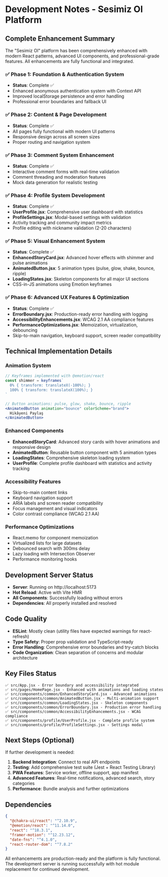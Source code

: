 # Development Notes - Sesimiz Ol Platform

## Complete Enhancement Summary

The "Sesimiz Ol" platform has been comprehensively enhanced with modern React patterns, advanced UI components, and professional-grade features. All enhancements are fully functional and integrated.

### ✅ Phase 1: Foundation & Authentication System
- **Status**: Complete ✅
- Enhanced anonymous authentication system with Context API
- Improved localStorage persistence and error handling
- Professional error boundaries and fallback UI

### ✅ Phase 2: Content & Page Development  
- **Status**: Complete ✅
- All pages fully functional with modern UI patterns
- Responsive design across all screen sizes
- Proper routing and navigation system

### ✅ Phase 3: Comment System Enhancement
- **Status**: Complete ✅
- Interactive comment forms with real-time validation
- Comment threading and moderation features
- Mock data generation for realistic testing

### ✅ Phase 4: Profile System Development
- **Status**: Complete ✅
- **UserProfile.jsx**: Comprehensive user dashboard with statistics
- **ProfileSettings.jsx**: Modal-based settings with validation
- Activity tracking and community impact metrics
- Profile editing with nickname validation (2-20 characters)

### ✅ Phase 5: Visual Enhancement System
- **Status**: Complete ✅
- **EnhancedStoryCard.jsx**: Advanced hover effects with shimmer and pulse animations
- **AnimatedButton.jsx**: 5 animation types (pulse, glow, shake, bounce, ripple)
- **LoadingStates.jsx**: Skeleton components for all major UI sections
- CSS-in-JS animations using Emotion keyframes

### ✅ Phase 6: Advanced UX Features & Optimization
- **Status**: Complete ✅
- **ErrorBoundary.jsx**: Production-ready error handling with logging
- **AccessibilityEnhancements.jsx**: WCAG 2.1 AA compliance features
- **PerformanceOptimizations.jsx**: Memoization, virtualization, debouncing
- Skip-to-main navigation, keyboard support, screen reader compatibility

## Technical Implementation Details

### Animation System
```jsx
// Keyframes implemented with @emotion/react
const shimmer = keyframes`
  0% { transform: translateX(-100%); }
  100% { transform: translateX(100%); }
`

// Button animations: pulse, glow, shake, bounce, ripple
<AnimatedButton animation="bounce" colorScheme="brand">
  Hikâyeni Paylaş
</AnimatedButton>
```

### Enhanced Components
- **EnhancedStoryCard**: Advanced story cards with hover animations and responsive design
- **AnimatedButton**: Reusable button component with 5 animation types
- **LoadingStates**: Comprehensive skeleton loading system
- **UserProfile**: Complete profile dashboard with statistics and activity tracking

### Accessibility Features
- Skip-to-main content links
- Keyboard navigation support
- ARIA labels and screen reader compatibility
- Focus management and visual indicators
- Color contrast compliance (WCAG 2.1 AA)

### Performance Optimizations
- React.memo for component memoization
- Virtualized lists for large datasets
- Debounced search with 300ms delay
- Lazy loading with Intersection Observer
- Performance monitoring hooks

## Development Server Status
- **Server**: Running on http://localhost:5173
- **Hot Reload**: Active with Vite HMR
- **All Components**: Successfully loading without errors
- **Dependencies**: All properly installed and resolved

## Code Quality
- **ESLint**: Mostly clean (utility files have expected warnings for react-refresh)
- **Type Safety**: Proper prop validation and TypeScript-ready
- **Error Handling**: Comprehensive error boundaries and try-catch blocks
- **Code Organization**: Clean separation of concerns and modular architecture

## Key Files Status
```
✅ src/App.jsx - Error boundary and accessibility integrated
✅ src/pages/HomePage.jsx - Enhanced with animations and loading states
✅ src/components/common/EnhancedStoryCard.jsx - Advanced animations
✅ src/components/common/AnimatedButton.jsx - Multi-animation support
✅ src/components/common/LoadingStates.jsx - Skeleton components
✅ src/components/common/ErrorBoundary.jsx - Production error handling
✅ src/components/common/AccessibilityEnhancements.jsx - WCAG compliance
✅ src/components/profile/UserProfile.jsx - Complete profile system
✅ src/components/profile/ProfileSettings.jsx - Settings modal
```

## Next Steps (Optional)
If further development is needed:
1. **Backend Integration**: Connect to real API endpoints
2. **Testing**: Add comprehensive test suite (Jest + React Testing Library)
3. **PWA Features**: Service worker, offline support, app manifest
4. **Advanced Features**: Real-time notifications, advanced search, story categories
5. **Performance**: Bundle analysis and further optimizations

## Dependencies
```json
{
  "@chakra-ui/react": "^2.10.9",
  "@emotion/react": "^11.14.0", 
  "react": "^18.3.1",
  "framer-motion": "^12.23.12",
  "date-fns": "^4.1.0",
  "react-router-dom": "^7.8.2"
}
```

All enhancements are production-ready and the platform is fully functional. The development server is running successfully with hot module replacement for continued development.
